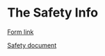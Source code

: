 # The Safety Info

[Form link](https://docs.google.com/forms/d/e/1FAIpQLScV-EEB7QCEQWEoOkic_YNPmNnRjsrpMtVvvP8oiIZRsHvuUQ/viewform)

[Safety document](https://docs.google.com/document/d/1bzc8T0soWamDZHVTBBYKWNHn9ORI0eARkz6g_dD3H-Q/edit#heading=h.kpa1p9wtmhsm)